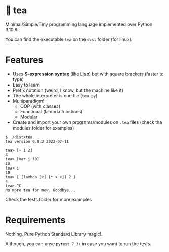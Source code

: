 # 🍵 tea
Minimal/Simple/Tiny programming language implemented over Python 3.10.6.

You can find the executable `tea` on the `dist` folder (for linux).

# Features
- Uses **S-expression syntax** (like Lisp) but with square brackets (faster to type)
- Easy to learn
- Prefix notation (weird, I know, but the machine like it)
- The whole interpreter is one file (`tea.py`)
- Multiparadigm!
  - OOP (with classes)
  - Functional (lambda functions)
  - Modular
- Create and import your own programs/modules on `.tea` files (check the modules folder for examples)

```
$ ./dist/tea
tea version 0.0.2 2023-07-11

tea> [+ 1 2]
3
tea> [var i 10]
10
tea> i
10
tea> [ [lambda [x] [* x x]] 2 ]
4
tea> ^C
No more tea for now. Goodbye...
```

Check the tests folder for more examples

# Requirements
Nothing. Pure Python Standard Library magic!.

Although, you can unse `pytest 7.3+` in case you want to run the tests.

